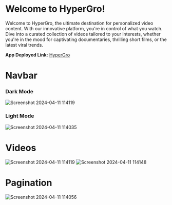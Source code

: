 # Welcome to HyperGro!

Welcome to HyperGro, the ultimate destination for personalized video content. With our innovative platform, you're in control of what you watch. Dive into a curated collection of videos tailored to your interests, whether you're in the mood for captivating documentaries, thrilling short films, or the latest viral trends.

**App Deployed Link:** [HyperGro](https://hypergro-kappa.vercel.app/)

# Navbar
### Dark Mode
![Screenshot 2024-04-11 114119](https://github.com/AbhishekRaskar/Hypergro/assets/112754426/58670263-77e1-448e-897f-5bbb5ac7c075)

### Light Mode
![Screenshot 2024-04-11 114035](https://github.com/AbhishekRaskar/Hypergro/assets/112754426/fd5ab2fa-9d27-4f3d-8e81-20015c85f3f9)


# Videos
![Screenshot 2024-04-11 114119](https://github.com/AbhishekRaskar/Hypergro/assets/112754426/88fd9da5-b89e-4e04-9c6a-dff3eb910137)
![Screenshot 2024-04-11 114148](https://github.com/AbhishekRaskar/Hypergro/assets/112754426/5862fe3c-4d84-4229-8a03-a9a3987436ac)

# Pagination
![Screenshot 2024-04-11 114056](https://github.com/AbhishekRaskar/Hypergro/assets/112754426/9c3fd21f-5049-4866-9a64-ab5b9e9b988e)
